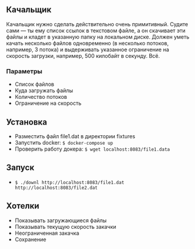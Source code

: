 ## Качальщик

Качальщик нужно сделать действительно очень примитивный. Судите сами — ты ему список ссылок в текстовом файле, а он скачивает эти файлы и кладет в указанную папку на локальном диске. Должен уметь качать несколько файлов одновременно (в несколько потоков, например, 3 потока) и выдерживать указанное ограничение на скорость загрузки, например, 500 килобайт в секунду. Всё.

### Параметры

* Список файлов
* Куда загружать файлы
* Количество потоков
* Ограничение на скорость

## Установка
* Разместить файл file1.dat в директории fixtures
* Запустить docker: `$ docker-compose up`
* Проверить работу докера: `$ wget localhost:8083/file1.data`

## Запуск
* `$ ./downl http://localhost:8083/file1.dat http://localhost:8083/file2.dat`

## Хотелки
* Показывать загружающиеся файлы
* Показывать текущую скорость закачки
* Неограниченная закачка
* Сохранение
